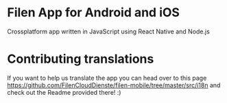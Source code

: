 # Filen App for Android and iOS
Crossplatform app written in JavaScript using React Native and Node.js

# Contributing translations
If you want to help us translate the app you can head over to this page https://github.com/FilenCloudDienste/filen-mobile/tree/master/src/i18n and check out the Readme provided there! :)